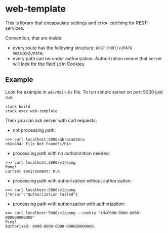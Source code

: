 # web-template

This is library that encapsulate settings and error-catching for REST-services.

Convention, that are inside:

* every route has the following structure: `HOST:PORT/v{PATH VERSION}/PATH`;
* every path can be under authorization. Authorization means that server will look for the field `id` in Cookies.

## Example

Look for example in `add/Main.hs` file. To run simple server on port 5000 just run:
```
stack build
stack exec web-template
```

Then you can ask server with curl requests:

* not processing path:
```
>>> curl localhost:5000/abracadabra
<h1>404: File Not Found!</h1>
```

* processing path with no authorization needed:
```
>>> curl localhost:5000/v1/ping
Pong!
Current environment: 0.%
```

* processing path with authorization without authorization:
```
>>> curl localhost:5000/v1/pong
{"error":"Authorization failed"}
```

* processing path with authorization with authorization:
```
>>> curl localhost:5000/v1/pong --cookie "id=0000-0000-0000-000000000000"
Ping!
Authorised: 0000-0000-0000-000000000000.
```
